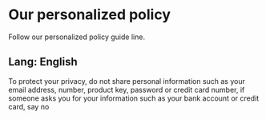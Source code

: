 # Our personalized policy
  Follow our personalized policy guide line.
  ## Lang: English
  To protect your privacy, do not share personal information such as your email address,
  number, product key, password or credit card number, if someone asks you for your
  information such as your bank account or credit card, say no
